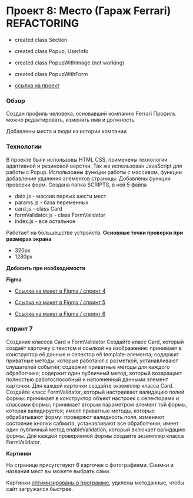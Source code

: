 # Проект 8: Место (Гараж Ferrari) REFACTORING

* created class Section
* created class Popup, UserInfo
* created class PopupWithImage (not working)
* created class PopupWithForm

* [ссылка на проект](https://pavel-khokhlov.github.io/mesto/)

### Обзор
Создан профиль человека, основавший компанию Ferrari
Профиль можно редактировать, изменять имя и должность

Добавлены места и люди из истории компании

### Технологии
В проекте были использовы HTML CSS, применены технологии адаптивной и резиновой верстки. Так же использован JavaScript для работы с Popup. Использоаны функции работы с массивом, функции добавление удаления элементов страницы. Добавлены функции проверки форм.
Создана папка SCRIPTS, в ней 5 файла
* data.js - массив первых шести мест
* params.js - база переменных
* card.js - class Card
* formValidator.js - class FormValidator
* index.js - все остальное

Работает на большешстве устройств.
**Основные точки проверки при размерах экрана**
* 320px 
* 1280px

**Добавить при необходимости**


**Figma**

* [Ссылка на макет в Figma / спринт 4](https://www.figma.com/file/StZjf8HnoeLdiXS7dYrLAh/JavaScript.-Sprint-4)

* [Ссылка на макет в Figma / спринт 5](https://www.figma.com/file/nlYpT4VhFiwimn2YlncrcF/JavaScript.-Sprint-5?node-id=0%3A1)

* [Ссылка на макет в Figma / спринт 6](https://www.figma.com/file/XNaGNEZD5NEjeyJzAT4gMb/JavaScript.-Sprint-6?node-id=0%3A1)

### спринт 7

Создание классов Card и FormValidator
Создайте класс Card, который создаёт карточку с текстом и ссылкой на изображение:
принимает в конструктор её данные и селектор её template-элемента;
содержит приватные методы, которые работают с разметкой, устанавливают слушателей событий;
содержит приватные методы для каждого обработчика;
содержит один публичный метод, который возвращает полностью работоспособный и наполненный данными элемент карточки.
Для каждой карточки создайте экземпляр класса Card.
Создайте класс FormValidator, который настраивает валидацию полей формы:
принимает в конструктор объект настроек с селекторами и классами формы;
принимает вторым параметром элемент той формы, которая валидируется;
имеет приватные методы, которые обрабатывают форму: проверяют валидность поля, изменяют состояние кнопки сабмита, устанавливают все обработчики;
имеет один публичный метод enableValidation, который включает валидацию формы.
Для каждой проверяемой формы создайте экземпляр класса FormValidator.

**Картинки**

На странице присутствуют 6 карточек с фотографиями. Снимки и названия мест вы можете выбрать сами.

Картинки [оптимизированы в программе](XnViewer), удклены методанные, чтобы сайт загружался быстрее.
